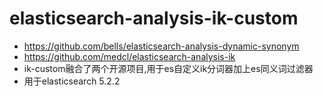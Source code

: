 # elasticsearch-analysis-ik-custom
- https://github.com/bells/elasticsearch-analysis-dynamic-synonym
- https://github.com/medcl/elasticsearch-analysis-ik
- ik-custom融合了两个开源项目,用于es自定义ik分词器加上es同义词过滤器
- 用于elasticsearch 5.2.2